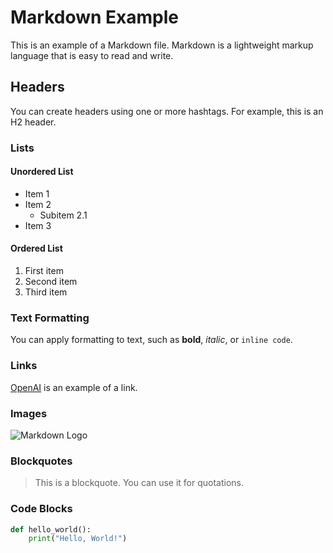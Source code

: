 # Markdown Example

This is an example of a Markdown file. Markdown is a lightweight markup language that is easy to read and write.

## Headers

You can create headers using one or more hashtags. For example, this is an H2 header.

### Lists

#### Unordered List
- Item 1
- Item 2
  - Subitem 2.1
- Item 3

#### Ordered List
1. First item
2. Second item
3. Third item

### Text Formatting

You can apply formatting to text, such as **bold**, *italic*, or `inline code`.

### Links

[OpenAI](https://www.openai.com) is an example of a link.

### Images

![Markdown Logo](https://d33wubrfki0l68.cloudfront.net/e80db90374ff17319c85b907ba55cf4b1b3df9b3/4569b/assets/images/markdown-logo.svg)

### Blockquotes

> This is a blockquote. You can use it for quotations.

### Code Blocks

```python
def hello_world():
    print("Hello, World!")
